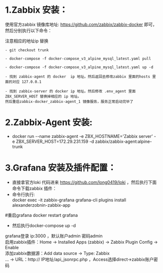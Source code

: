 # 1.Zabbix 安装：  
使用官方zabbix 镜像库地址: https://github.com/zabbix/zabbix-docker 即可，然后分别执行以下命令：   

注意相应的地址ip 替换
```
- git checkout trunk

- docker-compose -f docker-compose_v3_alpine_mysql_latest.yaml pull

- docker-compose -f docker-compose_v3_alpine_mysql_latest.yaml up -d

- 找到 zabbix-agent 的 docker  ip 地址。然后返回去修改zabbix 里面的hosts 里面的对应 127.0.0.1

- 找到 zabbix-server 的 docker ip 地址。然后修改 .env_agent 里面 ZBX_SERVER_HOST 替换掉相应的 ip 地址。
然后重启zabbix-docker_zabbix-agent_1 镜像服务，服务正常启动完毕了
```

# 2.Zabbix-Agent 安装:  
- docker run --name zabbix-agent -e ZBX_HOSTNAME='Zabbix server' -e ZBX_SERVER_HOST=172.29.231.159 
-d zabbix/zabbix-agent:alpine-trunk

# 3.Grafana 安装及插件配置：
- 直接拿官方loki 代码进来 https://github.com/long0419/loki ，然后执行下面命令下载zabbix 插件：
- 命令行执行:  
  docker exec -it zabbix-grafana grafana-cli plugins install alexanderzobnin-zabbix-app  
  
 #重启grafana
 docker restart grafana

- 然后执行docker-compose up -d  

grafana登录 ip:3000 ，默认账户admin 密码admin  
启用zabbix插件：Home -> Installed Apps (zabbix) -> Zabbix Plugin Config -> Enable  
添加zabbix数据源：Add data source -> Type: Zabbix  
... -> URL：http:// IP地址/api_jsonrpc.php ，Access选择direct->zabbix账户密码  
